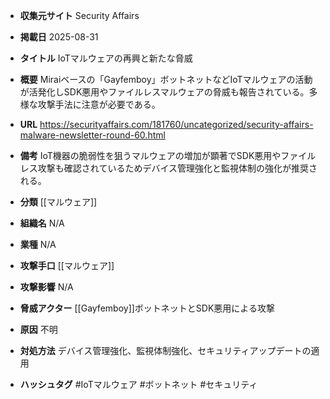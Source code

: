- **収集元サイト**
Security Affairs

- **掲載日**
2025-08-31

- **タイトル**
IoTマルウェアの再興と新たな脅威

- **概要**
Miraiベースの「Gayfemboy」ボットネットなどIoTマルウェアの活動が活発化しSDK悪用やファイルレスマルウェアの脅威も報告されている。多様な攻撃手法に注意が必要である。

- **URL**
https://securityaffairs.com/181760/uncategorized/security-affairs-malware-newsletter-round-60.html

- **備考**
IoT機器の脆弱性を狙うマルウェアの増加が顕著でSDK悪用やファイルレス攻撃も確認されているためデバイス管理強化と監視体制の強化が推奨される。

- **分類**
[[マルウェア]]

- **組織名**
N/A

- **業種**
N/A

- **攻撃手口**
[[マルウェア]]

- **攻撃影響**
N/A

- **脅威アクター**
[[Gayfemboy]]ボットネットとSDK悪用による攻撃

- **原因**
不明

- **対処方法**
デバイス管理強化、監視体制強化、セキュリティアップデートの適用

- **ハッシュタグ**
#IoTマルウェア #ボットネット #セキュリティ
